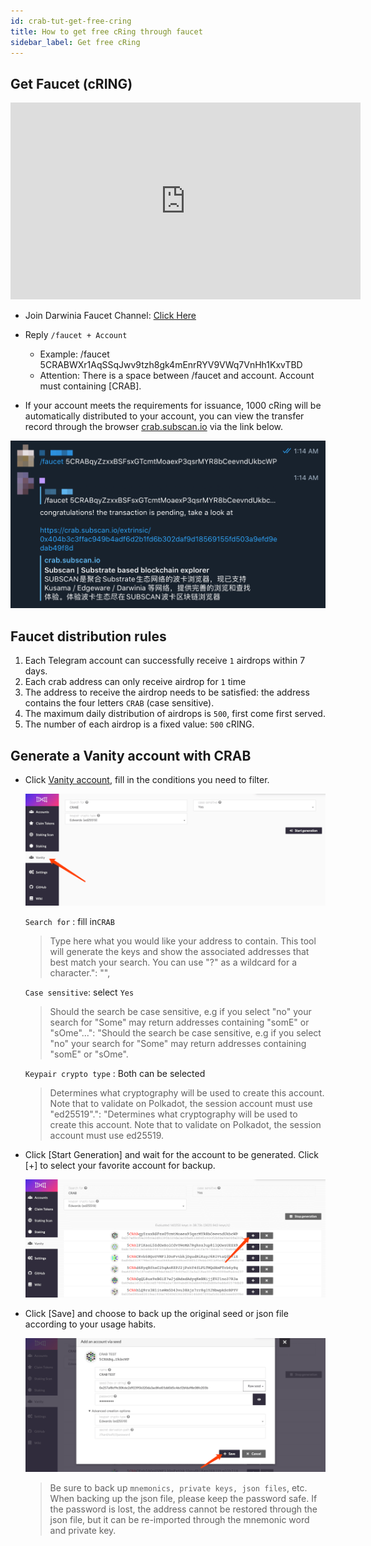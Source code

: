 ```yaml
---
id: crab-tut-get-free-cring
title: How to get free cRing through faucet
sidebar_label: Get free cRing
---
```


## Get Faucet (cRING)

<iframe width="560" height="315" src="https://www.youtube.com/embed/-ONhzQAK1X8" frameborder="0" allow="accelerometer; autoplay; encrypted-media; gyroscope; picture-in-picture" allowfullscreen></iframe>

- Join Darwinia Faucet Channel: [Click Here](https://t.me/DarwiniaFaucet)

- Reply `/faucet + Account`
  - Example: /faucet 5CRABWXr1AqSSqJwv9tzh8gk4mEnrRYV9VWq7VnHh1KxvTBD
  - Attention: There is a space between /faucet and account.  Account must containing [CRAB].

- If your account meets the requirements for issuance, 1000 cRing will be automatically distributed to your account, you can view the transfer record through the browser [crab.subscan.io](https://crab.subscan.io/) via the link below.

![faucet-4](assets/faucet-4.png)

## Faucet distribution rules

1) Each Telegram account can successfully receive `1` airdrops within 7 days.  
2) Each crab address can only receive airdrop for `1` time 
3) The address to receive the airdrop needs to be satisfied: the address contains the four letters `CRAB` (case sensitive).  
4) The maximum daily distribution of airdrops is `500`, first come first served.  
5) The number of each airdrop is a fixed value: `500` cRING.  

## Generate a Vanity account with CRAB

- Click [Vanity account](https://apps.darwinia.network/#/vanity), fill in the conditions you need to filter.

  ![faucet-1](assets/faucet-1.png)

   `Search for` : fill in`CRAB`
   >Type here what you would like your address to contain. This tool will generate the keys and show the associated addresses that best match your search. You can use \"?\" as a wildcard for a character.": "",

   `Case sensitive`: select `Yes`
   >Should the search be case sensitive, e.g if you select \"no\" your search for \"Some\" may return addresses containing \"somE\" or \"sOme\"...": "Should the search be case sensitive, e.g if you select \"no\" your search for \"Some\" may return addresses containing \"somE\" or \"sOme\".

   `Keypair crypto type` : Both can be selected

   >Determines what cryptography will be used to create this account. Note that to validate on Polkadot, the session account must use \"ed25519\".": "Determines what cryptography will be used to create this account. Note that to validate on Polkadot, the session account must use ed25519.

- Click [Start Generation] and wait for the account to be generated. Click [+] to select your favorite account for backup.

  ![faucet-2](assets/faucet-2.png)

- Click [Save] and choose to back up the original seed or json file according to your usage habits.

  ![faucet-3](assets/faucet-3.png)

   > Be sure to back up `mnemonics, private keys, json files`, etc. When backing up the json file, please keep the password safe. If the password is lost, the address cannot be restored through the json file, but it can be re-imported through the mnemonic word and private key.
